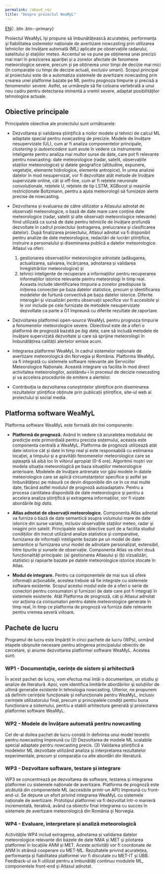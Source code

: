 ```yaml
---
permalink: /about_ro/
title: "Despre proiectul WeaMyL"
---
```


[EN](/about/){: .btn .btn--primary}

Proiectul WeaMyL își propune să îmbunătățească acuratețea, performanța și fiabilitatea sistemelor naționale de avertizare nowcasting prin utilizarea tehnicilor de învățare automată (ML) aplicate pe observațiile radarului, satelitului și stațiilor meteo. Accentul se va pune pe obținerea unei precizii mai mari în prezicerea apariției și a zonelor afectate de fenomene meteorologice severe, precum și pe obținerea unor timpi de decizie mai mici (în comparație cu timpi de decizie actuali, exclusiv umani). Scopul principal al proiectului este de a automatiza sistemele de avertizare nowcasting prin crearea unei platforme bazate pe ML pentru prognoza timpurie și precisă a fenomenelor severe. Astfel, se urmărește să fie coloana vertebrală a unui nou cadru pentru detectarea iminentă a vremii severe, adaptat posibilităților tehnologice actuale.

## Obiective principale

Principalele obiective ale proiectului sunt următoarele:

* Dezvoltarea și validarea științifică a noilor modele și tehnici de calcul ML adaptate special pentru nowcasting de precizie. Modele de învățare nesupervizate (UL), cum ar fi analiza componentelor principale, _clustering_ și _autoencodere_ sunt avute în vedere ca instrumente inteligente pentru analiza mai multor surse de date, care pot fi relevante pentru nowcasting: date meteorologice (radar, satelit, observațiile stațiilor meteorologice) și datele geografice (altitudine, expunere, vegetație, elemente hidrologice, elemente antropice). În urma analizei datelor în mod nesupervizat, vor fi dezvoltate atât metode de învățare supervizate online, cât și off-line, cum ar fi rețelele neuronale convoluționale, rețelele U, rețelele de tip LSTM, XGBoost și mașinile restricționate Boltzmann, pentru a ajuta meteorologii să furnizeze alerte precise de nowcasting.


* Dezvoltarea și evaluarea de către utilizator a Atlasului adnotat de observații meteorologice, o bază de date mare care conține date meteorologice (radar, satelit și alte observații meteorologice relevante) fiind utilizată ca sursă de date pentru tehnicile de învățare profundă dezvoltate în cadrul proiectului (extragerea, prelucrarea și clasificarea datelor). După finalizarea proiectului, Atlasul adnotat va fi disponibil pentru analize de date meteorologice, redactări  de lucrări științifice, instruire a personalului și diseminarea publică a datelor meteorologice. Atlasul va oferi:
  1. gestionarea observațiilor meteorologice adnotate (adăugarea, actualizarea, salvarea, încărcarea, adnotarea și validarea înregistrărilor meteorologice) și
  2. tehnici inteligente de recuperare a informațiilor pentru recuperarea informațiilor istorice relevante pentru meteorologi în timp real. Aceasta include identificarea timpurie a zonelor predispuse la inițierea convecției pe baza datelor statistice, precum și identificarea modelelor de furtună convectivă pe baza datelor istorice. Diferite interogări și vizualizări pentru observații specifice vor fi accesibile și le vor include pe cele furnizate de metodele nesupervizate dezvoltate ca parte a O1 împreună cu diferite rezultate de raportare.


* Dezvoltarea platformei open-source WeaMyL pentru prognoza timpurie a fenomenelor meteorologice severe. Obiectivul este de a oferi o platformă de prognoză bazată pe _big data_, care să includă metodele de învățare supervizată dezvoltate și care să sprijine meteorologii în îmbunătățirea calității alertelor emisie acum.

* Integrarea platformei WeaMyL în cadrul sistemelor naționale de avertizare meteorologică din Norvegia și România. Platforma WeaMyL va fi integrată cu sistemele software relevante ale Serviciilor Meteorologice Naționale. Această integrare va facilita în mod direct activitatea meteorologilor, asistându-i în procesul de decizie nowcasting și va accelera procedurile de emitere a alertelor.

* Contribuiția la dezvoltarea cunoștințelor științifice prin diseminarea rezultatelor științifice obținute prin publicații științifice, site-ul web al proiectului și social media.

## Platforma software WeaMyL

Platforma software WeaMyL este formată din trei componente:

* **Platformă de prognoză.** Având în vedere că acuratețea modulului de predicție este primordială pentru precizia sistemului, aceasta este componenta centrală a WeaMyL. Platforma de prognoză utilizează atât date istorice cât și date în timp real și este responsabilă cu estimarea locației, a timpului și a gravității fenomenelor meteorologice care se așteaptă să aibă loc în viitorul apropiat (0-6 ore). Algoritmii noștri vor modela situația meteorologică pe baza situațiilor meteorologice anterioare. Modelele de învățare antrenate vor găsi modele în datele meteorologice care se aplică circumstanțelor specifice și astfel se îmbunătățesc pe măsură ce devin disponibile din ce în ce mai multe date, făcând astfel modulul de prognoză autoadaptativ. Pentru a procesa cantitatea disponibilă de date meteorologice și pentru a accelera analiza științifică și extragerea informațiilor, vor fi vizate abordările _big data_.

* **Atlas adnotat de observații meteorologice.** Componenta Atlas adnotat va furniza o bază de date semantică asupra volumului mare de date istorice din surse variate, inclusiv observațiile stațiilor meteo, radar și imagini prin satelit. Principalele sale obiective sunt de a facilita studiul condițiilor din trecut utilizând analize statistice și comparative, furnizarea de informații inteligente bazate pe un model de date semantice și furnizarea unui model de adnotare personalizat, extensibil, între tipurile și sursele de observație. Componenta Atlas va oferi două funcționalități principale: (a) gestionarea Atlasului și (b) vizualizări, statistici și rapoarte bazate pe datele meteorologice istorice stocate în Atlas.
* **Modul de integrare.** Pentru ca componentele de mai sus să ofere informații acționabile, acestea trebuie să fie integrate cu sistemele software existente. Scopul acestui modul este de a oferi o serie de conectori pentru consumatori și furnizori de date care pot fi integrați în sistemele existente. Atât Platforma de prognoză, cât și Atlasul adnotat vor acționa ca consumatori pentru datele meteorologice generate în timp real, în timp ce platforma de prognoză va furniza date relevante pentru vremea severă viitoare.

## Pachete de lucru

Programul de lucru este împărțit în cinci pachete de lucru (WPs), urmând etapele obișnuite necesare pentru atingerea principalului obiectiv de cercetare, și anume dezvoltarea platformei software WeaMyL. Acestea sunt:

### WP1 - Documentație, cerințe de sistem și arhitectură
În acest pachet de lucru, vom efectua mai întâi o documentare, un studiu și analize de literatură. Apoi, vom identifica limitările abordărilor și soluțiilor de ultimă generație existente în tehnologia nowcasting. Ulterior, ne propunem să definim cerințele funcționale și nefuncționale pentru WeaMyL, inclusiv cerințele utilizatorului final, precum și principalele condiții pentru buna funcționare a sistemului, pentru a stabili arhitectura generală și proiectarea platformei software WeaMyL.

### WP2 - Modele de învățare automată pentru nowcasting
Cel de-al doilea pachet de lucru constă în definirea unui model teoretic pentru nowcasting împreună cu (2) Dezvoltarea de modele ML scalabile special adaptate pentru nowcasting precis. (3) Validarea științifică a modelelor ML dezvoltate utilizând analiza și interpretarea rezultatelor experimentale, precum și comparația cu alte abordări din literatură.

### WP3 - Dezvoltare software, testare și integrare
WP3 se concentrează pe dezvoltarea de software, testarea și integrarea platformei cu sistemele naționale de avertizare. Platforma de prognoză este alcătuită din componentele ML (accesibile printr-un API) împreună cu front-end-ul. Se depune un efort privind integrarea WeaMyL cu sistemele naționale de avertizare. Prototipul platformei va fi dezvoltat într-o manieră incrementală, iterativă, având ca obiectiv final integrarea cu succes în sistemele de avertizare meteorologică din România și Norvegia.


### WP4 - Evaluare, interpretare și analiză meteorologică
Activitățile WP4 includ extragerea, adnotarea și validarea datelor meteorologice relevante din bazele de date NMA și MET și pilotarea platformei în locațiile ANM și MET. Aceste activități vor fi coordonate de ANM în strânsă cooperare cu MET-ML. Rezultatele privind acuratețea, performanța și fiabilitatea platformei vor fi discutate cu MET-IT și UBB. Feedback-ul va fi utilizat pentru a îmbunătăți continuu modulele ML, componentele front-end și Atlasul adnotat.
